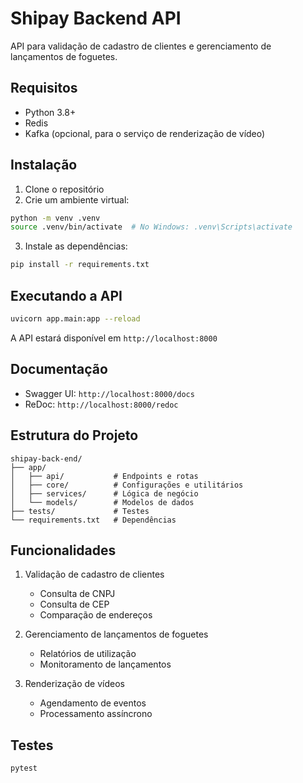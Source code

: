 # Shipay Backend API

API para validação de cadastro de clientes e gerenciamento de lançamentos de foguetes.

## Requisitos

- Python 3.8+
- Redis
- Kafka (opcional, para o serviço de renderização de vídeo)

## Instalação

1. Clone o repositório
2. Crie um ambiente virtual:
```bash
python -m venv .venv
source .venv/bin/activate  # No Windows: .venv\Scripts\activate
```
3. Instale as dependências:
```bash
pip install -r requirements.txt
```

## Executando a API

```bash
uvicorn app.main:app --reload
```

A API estará disponível em `http://localhost:8000`

## Documentação

- Swagger UI: `http://localhost:8000/docs`
- ReDoc: `http://localhost:8000/redoc`

## Estrutura do Projeto

```
shipay-back-end/
├── app/
│   ├── api/           # Endpoints e rotas
│   ├── core/          # Configurações e utilitários
│   ├── services/      # Lógica de negócio
│   └── models/        # Modelos de dados
├── tests/             # Testes
└── requirements.txt   # Dependências
```

## Funcionalidades

1. Validação de cadastro de clientes
   - Consulta de CNPJ
   - Consulta de CEP
   - Comparação de endereços

2. Gerenciamento de lançamentos de foguetes
   - Relatórios de utilização
   - Monitoramento de lançamentos

3. Renderização de vídeos
   - Agendamento de eventos
   - Processamento assíncrono

## Testes

```bash
pytest
``` 